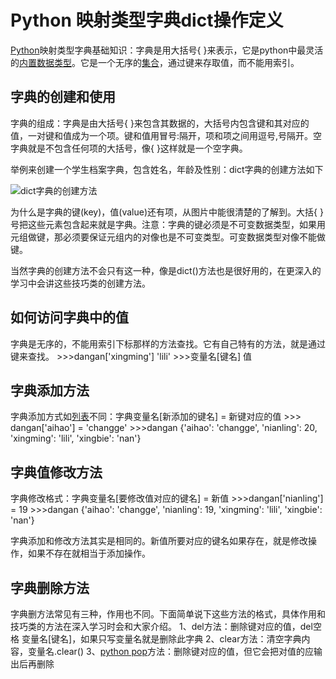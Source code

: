 # Python 映射类型字典dict操作定义

[Python](http://www.iplaypy.com/)映射类型字典基础知识：字典是用大括号{ }来表示，它是python中最灵活的[内置数据类型](http://www.iplaypy.com/jichu/data-type.html)。它是一个无序的[集合](http://www.iplaypy.com/jichu/set.html)，通过键来存取值，而不能用索引。

## 字典的创建和使用

字典的组成：字典是由大括号{  }来包含其数据的，大括号内包含键和其对应的值，一对键和值成为一个项。键和值用冒号:隔开，项和项之间用逗号,号隔开。空字典就是不包含任何项的大括号，像{ }这样就是一个空字典。

举例来创建一个学生档案字典，包含姓名，年龄及性别：dict字典的创建方法如下

![dict字典的创建方法](http://www.iplaypy.com/uploads/allimg/131213/2-1312131613455U.jpg)

为什么是字典的键(key)，值(value)还有项，从图片中能很清楚的了解到。大括{  }号把这些元素包含起来就是字典。注意：字典的键必须是不可变数据类型，如果用元组做键，那必须要保证元组内的对像也是不可变类型。可变数据类型对像不能做键。

当然字典的创建方法不会只有这一种，像是dict()方法也是很好用的，在更深入的学习中会讲这些技巧类的创建方法。

## 如何访问字典中的值

字典是无序的，不能用索引下标那样的方法查找。它有自己特有的方法，就是通过键来查找。
\>>>dangan['xingming']
'lili'
\>>>变量名[键名]
值

## 字典添加方法

字典添加方式如[列表](http://www.iplaypy.com/jichu/list.html)不同：字典变量名[新添加的键名] = 新键对应的值
\>>> dangan['aihao'] = 'changge'
\>>>dangan
{'aihao': 'changge', 'nianling': 20, 'xingming': 'lili', 'xingbie': 'nan'}

## 字典值修改方法

字典修改格式：字典变量名[要修改值对应的键名] = 新值
\>>>dangan['nianling'] = 19
\>>>dangan
{'aihao': 'changge', 'nianling': 19, 'xingming': 'lili', 'xingbie': 'nan'}

字典添加和修改方法其实是相同的。新值所要对应的键名如果存在，就是修改操作，如果不存在就相当于添加操作。

## 字典删除方法

字典删方法常见有三种，作用也不同。下面简单说下这些方法的格式，具体作用和技巧类的方法在深入学习时会和大家介绍。
1、del方法：删除键对应的值，del空格 变量名[键名]，如果只写变量名就是删除此字典
2、clear方法：清空字典内容，变量名.clear()
3、[python pop](http://www.iplaypy.com/jinjie/jj116.html)方法：删除键对应的值，但它会把对值的应输出后再删除